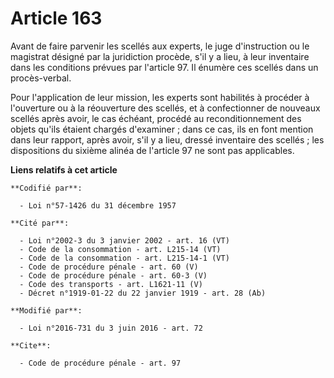 # Article 163

Avant de faire parvenir les scellés aux experts, le juge d'instruction ou le magistrat désigné par la juridiction procède,
s'il y a lieu, à leur inventaire dans les conditions prévues par l'article 97. Il énumère ces scellés dans un procès-verbal. 

Pour l'application de leur mission, les experts sont habilités à procéder à l'ouverture ou à la réouverture des scellés, et à
confectionner de nouveaux scellés après avoir, le cas échéant, procédé au reconditionnement des objets qu'ils étaient chargés
d'examiner ; dans ce cas, ils en font mention dans leur rapport, après avoir, s'il y a lieu, dressé inventaire des scellés ;
les dispositions du sixième alinéa de l'article 97 ne sont pas applicables.

**Liens relatifs à cet article**

	**Codifié par**:

	  - Loi n°57-1426 du 31 décembre 1957

	**Cité par**:

	  - Loi n°2002-3 du 3 janvier 2002 - art. 16 (VT)
	  - Code de la consommation - art. L215-14 (VT)
	  - Code de la consommation - art. L215-14-1 (VT)
	  - Code de procédure pénale - art. 60 (V)
	  - Code de procédure pénale - art. 60-3 (V)
	  - Code des transports - art. L1621-11 (V)
	  - Décret n°1919-01-22 du 22 janvier 1919 - art. 28 (Ab)

	**Modifié par**:

	  - Loi n°2016-731 du 3 juin 2016 - art. 72

	**Cite**:

	  - Code de procédure pénale - art. 97
